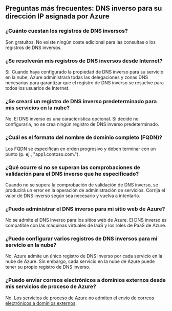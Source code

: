 
## <a name="faq---reverse-dns-for-your-azure-assigned-ip-address"></a>Preguntas más frecuentes: DNS inverso para su dirección IP asignada por Azure

### <a name="how-much-do-reverse-dns-records-cost"></a>¿Cuánto cuestan los registros de DNS inversos?

Son gratuitos.  No existe ningún coste adicional para las consultas o los registros de DNS inversos.

### <a name="will-my-reverse-dns-records-resolve-from-the-internet"></a>¿Se resolverán mis registros de DNS inversos desde Internet?

Sí. Cuando haya configurado la propiedad de DNS inverso para su servicio en la nube, Azure administrará todas las delegaciones y zonas DNS necesarias para garantizar que el registro de DNS inverso se resuelve para todos los usuarios de Internet.

### <a name="will-a-default-reverse-dns-record-be-created-for-my-cloud-services"></a>¿Se creará un registro de DNS inverso predeterminado para mis servicios en la nube?

No. El DNS inverso es una característica opcional. Si decide no configurarla, no se crea ningún registro de DNS inverso predeterminado.

### <a name="what-is-the-format-for-the-fully-qualified-domain-name-fqdn"></a>¿Cuál es el formato del nombre de dominio completo (FQDN)?

Los FQDN se especifican en orden progresivo y deben terminar con un punto (p. ej., "app1.contoso.com.").

### <a name="what-happens-if-the-validation-checks-for-the-reverse-dns-ive-specified-fail"></a>¿Qué ocurre si no se superan las comprobaciones de validación para el DNS inverso que he especificado?

Cuando no se supera la comprobación de validación de DNS inverso, se producirá un error en la operación de administración de servicios. Corrija el valor de DNS inverso según sea necesario y vuelva a intentarlo.

### <a name="can-i-manage-reverse-dns-for-my-azure-website"></a>¿Puedo administrar el DNS inverso para mi sitio web de Azure?

No se admite el DNS inverso para los sitios web de Azure. El DNS inverso es compatible con las máquinas virtuales de IaaS y los roles de PaaS de Azure.

### <a name="can-i-configure-multiple-reverse-dns-records-for-my-cloud-service"></a>¿Puedo configurar varios registros de DNS inversos para mi servicio en la nube?

No. Azure admite un único registro de DNS inverso por cada servicio en la nube de Azure. Sin embargo, cada servicio en la nube de Azure puede tener su propio registro de DNS inverso.

### <a name="can-i-send-emails-to-external-domains-from-my-azure-compute-services"></a>¿Puedo enviar correos electrónicos a dominios externos desde mis servicios de proceso de Azure?

No. [Los servicios de proceso de Azure no admiten el envío de correos electrónicos a dominios externos](https://blogs.msdn.microsoft.com/mast/2016/04/04/sending-e-mail-from-azure-compute-resource-to-external-domains/).
